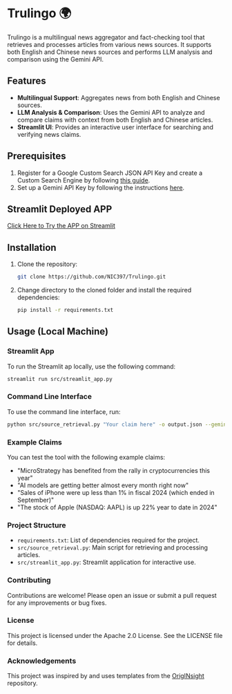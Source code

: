 # Trulingo 🌍

Trulingo is a multilingual news aggregator and fact-checking tool that retrieves and processes articles from various news sources. It supports both English and Chinese news sources and performs LLM analysis and comparison using the Gemini API.

## Features

- **Multilingual Support**: Aggregates news from both English and Chinese sources.
- **LLM Analysis & Comparison**: Uses the Gemini API to analyze and compare claims with context from both English and Chinese articles.
- **Streamlit UI**: Provides an interactive user interface for searching and verifying news claims.

## Prerequisites
1. Register for a Google Custom Search JSON API Key and create a Custom Search Engine by following [this guide](https://developers.google.com/custom-search/v1/introduction).
2. Set up a Gemini API Key by following the instructions [here](https://aistudio.google.com/apikey).

## Streamlit Deployed APP
[Click Here to Try the APP on Streamlit](https://trulingo.streamlit.app/)

## Installation

1. Clone the repository:
    ```sh
    git clone https://github.com/NIC397/Trulingo.git
    ```

2. Change directory to the cloned folder and install the required dependencies:
    ```sh
    pip install -r requirements.txt
    ```

## Usage (Local Machine)

### Streamlit App

To run the Streamlit ap locally, use the following command:
```sh
streamlit run src/streamlit_app.py
```

### Command Line Interface
To use the command line interface, run:
```sh
python src/source_retrieval.py "Your claim here" -o output.json --gemini-key YOUR_GEMINI_API_KEY --verify --verbose --google-key YOUR_GOOGLE_API_KEY --cse-id YOUR_CSE_ID
```

### Example Claims
You can test the tool with the following example claims:

- "MicroStrategy has benefited from the rally in cryptocurrencies this year"
- "AI models are getting better almost every month right now"
- "Sales of iPhone were up less than 1% in fiscal 2024 (which ended in September)"
- "The stock of Apple (NASDAQ: AAPL) is up 22% year to date in 2024"

### Project Structure
- `requirements.txt`: List of dependencies required for the project.
- `src/source_retrieval.py`: Main script for retrieving and processing articles.
- `src/streamlit_app.py`: Streamlit application for interactive use.

### Contributing
Contributions are welcome! Please open an issue or submit a pull request for any improvements or bug fixes.

### License
This project is licensed under the Apache 2.0 License. See the LICENSE file for details.

### Acknowledgements
This project was inspired by and uses templates from the [OrigINsight](https://github.com/Theod0reWu/OrigINsight) repository.